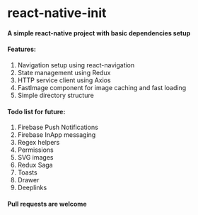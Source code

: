 # react-native-init

#### A simple react-native project with basic dependencies setup

#### Features:
1. Navigation setup using react-navigation
2. State management using Redux
3. HTTP service client using Axios
4. FastImage component for image caching and fast loading
5. Simple directory structure

#### Todo list for future:

1. Firebase Push Notifications
2. Firebase InApp messaging
4. Regex helpers
6. Permissions
7. SVG images
8. Redux Saga
9. Toasts
10. Drawer
11. Deeplinks

#### Pull requests are welcome
